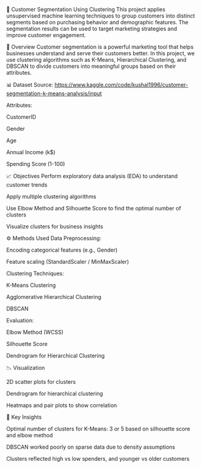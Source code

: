 🧠 Customer Segmentation Using Clustering
This project applies unsupervised machine learning techniques to group customers into distinct segments based on purchasing behavior and demographic features. 
The segmentation results can be used to target marketing strategies and improve customer engagement.

📌 Overview
Customer segmentation is a powerful marketing tool that helps businesses understand and serve their customers better. 
In this project, we use clustering algorithms such as K-Means, Hierarchical Clustering, and DBSCAN to divide customers into meaningful groups based on their attributes.

📊 Dataset
Source: https://www.kaggle.com/code/kushal1996/customer-segmentation-k-means-analysis/input

Attributes:

CustomerID

Gender

Age

Annual Income (k$)

Spending Score (1-100)

📈 Objectives
Perform exploratory data analysis (EDA) to understand customer trends

Apply multiple clustering algorithms

Use Elbow Method and Silhouette Score to find the optimal number of clusters

Visualize clusters for business insights

⚙️ Methods Used
Data Preprocessing:

  Encoding categorical features (e.g., Gender)
  
  Feature scaling (StandardScaler / MinMaxScaler)

Clustering Techniques:

  K-Means Clustering
  
  Agglomerative Hierarchical Clustering
  
  DBSCAN

Evaluation:

  Elbow Method (WCSS)
  
  Silhouette Score
  
  Dendrogram for Hierarchical Clustering

📉 Visualization

2D scatter plots for clusters

Dendrogram for hierarchical clustering

Heatmaps and pair plots to show correlation

📌 Key Insights

Optimal number of clusters for K-Means: 3 or 5 based on silhouette score and elbow method

DBSCAN worked poorly on sparse data due to density assumptions

Clusters reflected high vs low spenders, and younger vs older customers


